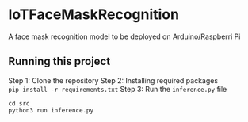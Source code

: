 # IoTFaceMaskRecognition
A face mask recognition model to be deployed on Arduino/Raspberri Pi

## Running this project
Step 1: Clone the repository
Step 2: Installing required packages
<br>
`pip install -r requirements.txt`
Step 3: Run the `inference.py` file
<br>
```
cd src
python3 run inference.py
```
